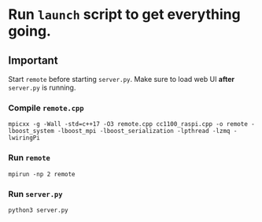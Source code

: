 # Run `launch` script to get everything going.

## Important
Start `remote` before starting `server.py`. Make sure to load web UI **after** `server.py` is running.

### Compile `remote.cpp`
`mpicxx -g -Wall -std=c++17 -O3 remote.cpp cc1100_raspi.cpp -o remote -lboost_system -lboost_mpi -lboost_serialization -lpthread -lzmq -lwiringPi`

### Run `remote`
`mpirun -np 2 remote`

### Run `server.py`
`python3 server.py`
